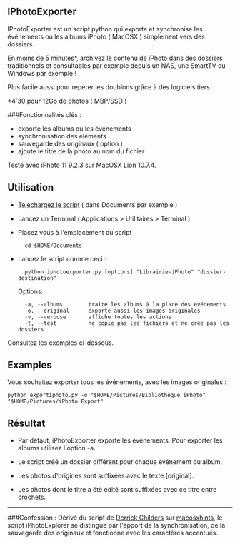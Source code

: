 IPhotoExporter
---

IPhotoExporter est un script python qui exporte et synchronise les événements ou les albums iPhoto ( MacOSX ) simplement vers des dossiers.

En moins de 5 minutes*, archivez le contenu de iPhoto dans des dossiers traditionnels et consultables par exemple depuis un NAS, une SmartTV ou Windows par exemple !

Plus facile aussi pour repérer les doublons grâce à des logiciels tiers. 

*4'30 pour 12Go de photos ( MBP/SSD ) 

###Fonctionnalités clés : 

- exporte les albums ou les événements
- synchronisation des éléments
- sauvegarde des originaux ( option )
- ajoute le titre de la photo au nom du fichier

Testé avec iPhoto 11 9.2.3 sur MacOSX Lion 10.7.4.


Utilisation
-----------
* [Téléchargez le script](https://github.com/aurel-appsthru/iPhotoExporter/downloads) ( dans Documents par exemple )
* Lancez un Terminal ( Applications > Utilitaires > Terminal )
* Placez vous à l'emplacement du script

		cd $HOME/Documents 

* Lancez le script comme ceci :

		python iphotoexporter.py [options] "Librairie-iPhoto" "dossier-destination"


    Options:

        -a, --albums		traite les albums à la place des événements
        -o, --original		exporte aussi les images originales    
        -v, --verbose		affiche toutes les actions
        -t, --test			ne copie pas les fichiers et ne créé pas les dossiers

Consultez les exemples ci-dessous.

Examples
--------

Vous souhaitez exporter tous les événements, avec les images originales :

    python exportiphoto.py -o "$HOME/Pictures/Bibliothèque iPhoto" "$HOME/Pictures/iPhoto Export"


    
Résultat
---------

* Par défaut, iPhotoExporter exporte les événements. Pour exporter les albums utilisez l'option -a.

* Le script créé un dossier différent pour chaque événement ou album.

* Les photos d'origines sont suffixées avec le texte [original].

* Les photos dont le titre a été édité sont suffixées avec ce titre entre crochets. 

    
---
###Confession : 
Dérivé du script de [Derrick Childers](https://github.com/derrickchilders) sur [macosxhints](http://www.macosxhints.com/article.php?story=20081108132735425), le script iPhotoExplorer se distingue par l'apport de la synchronisation, de la sauvegarde des originaux et fonctionne avec les caractères accentués.
